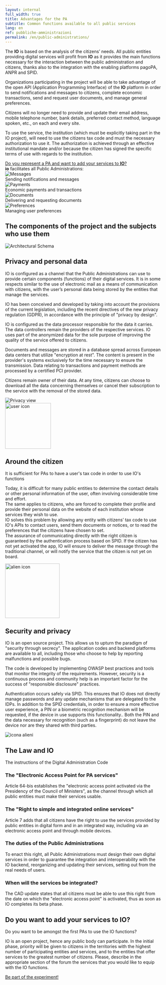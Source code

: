 ```yaml
---
layout: internal
full_width: true
title: Advantages for the PA
subtitle: Common functions available to all public services
lang: en
ref: pubbliche-amministrazioni
permalink: /en/public-administrations/
---
```


<section class="container mw-60">
	<div class="row">
	<div class="col-md-8 internal-page__bodytable">
	<p>The <b>IO</b> is based on the analysis of the citizens’ needs.  All public entities providing digital services will profit from <b>IO</b> as it provides the main functions necessary for the  interaction between the public administration and citizens, thanks also to the integration with the enabling platforms pagoPA, ANPR and SPID.</p>
	<p>Organizations participating in the project will be able to take advantage of  the open API (Application Programming Interface) of the <b>IO</b> platform in order to  send notifications and messages to citizens, complete economic transactions, send and request user documents, and manage general preferences.</p>
	<p>Citizens will no longer need to provide and update their email address, mobile telephone number, bank details, preferred contact method, language spoken, etc., on each and every site.</p>
	<p>To use the service, the institution (which must be explicitly taking part in the IO project), will need to use the citizens tax code and  must the necessary authorization to use it. The authorization is achieved through  an effective institutional mandate and/or because the citizen has signed the specific terms of use with regards to the institution.</p>
		<a href="#onboard" class="font-weight-bold " >Do you represent a PA and want to add your services to <b>IO</b>?</a>
	</div>
	<div class="col-md-4" >
	<aside>
	<b>io</b> facilitates all Public Administrations:
		<div class="row facilita-pa">
			<div class="col-3 text-right"><img class="img-fluid" src="{{ '/assets/img/icon-messages.svg' | relative_url }}" alt="Messages"></div>
			<div class="col-9">Sending notifications and messages</div>
		</div>
		<div class="row facilita-pa">
			<div class="col-3 text-right"><img class="img-fluid" src="{{ '/assets/img/icon-wallet.svg' | relative_url }}" alt="Payments"></div>
			<div class="col-9">Economic payments and transactions</div>
		</div>
		<div class="row facilita-pa">
			<div class="col-3 text-right"><img class="img-fluid" src="{{ '/assets/img/icon-document.svg' | relative_url }}" alt="Documents"></div>
			<div class="col-9">Delivering and requesting documents</div>
		</div>
		<div class="row facilita-pa">
			<div class="col-3 text-right"><img class="img-fluid" src="{{ '/assets/img/icon-settings.svg' | relative_url }}" alt="Preferences"></div>
			<div class="col-9">Managing user preferences</div>
		</div>
	</aside>
	</div>
	</div>
</section>
<section class=" pa-schema__wrapper" >
<h2 class="text-center">The components of the project and the subjects who use them</h2>
<div class="pa-schema__inner">
	<img class="pa-schema" src="{{ '/assets/img/pa-architectural-schema.png' | relative_url }}" alt="Architectural Schema">
</div>
</section>


<section class="privacy__wrapper">
	<div class="container mw-60">
	<h2>Privacy and personal data</h2>
	<p class="privacy__subtitle"></p>
	<div class="row">
	<div class="col-md-8">
	<p class="privacy__paragraph">
	IO is configured as a channel that the Public Administrations can use to provide certain components (functions) of their digital services. It is in some respects similar to the use of electronic mail as a means of communication with citizens, with the user’s personal data being stored by the entities that manage the services.
</p>
<p class="privacy__paragraph">
IO has been conceived and developed by taking into account the provisions of the current legislation, including the recent directives of the new privacy regulation (GDPR), in accordance with the principle of "privacy by design".
</p>
<p class="privacy__paragraph">
IO is configured as the data processor responsible for the data it carries. The data controllers remain the providers of the respective services. IO uses part of the anonymized data for the sole purpose of improving the quality of the service offered to citizens.
</p><p class="privacy__paragraph">
Documents and messages are stored in a database spread across European data centers that utilize "encryption at rest". The content is present in the provider's systems exclusively for the time necessary to ensure the transmission. Data relating to transactions and payment methods are processed by a certified PCI provider.
</p><p class="privacy__paragraph">
Citizens  remain owner of their  data. At any time, citizens can choose to download all the data concerning themselves or cancel their subscription to the service with the removal of the stored data.
	</p>
	</div>
	<div class="col-md-4 text-center">
	<div class="col__device__privacy">
	<img src="{{ '/assets/img/mockups/en/mockup-privacy.png' | relative_url }}" class="w-100" alt="Privacy view">
	</div>
	</div>
	</div>
	</div>
</section>

<section class="attorno-utente__wrapper">
	<div class="container mw-60">
	<div class="text-center">
	<img src="{{ '/assets/img/icon-user-green.svg' | relative_url }}" height="148" alt="user icon">
	</div>
	<h2 class="text-center">Around the citizen</h2>
	<p class="text-center attorno-utente__subtitle">
	It is sufficient for PAs to have a user's tax code in order to use IO's functions
	</p>
	<p class="text-justify mw-40 attorno-utente__paragraph">
	Today, it is difficult for many public entities to determine the contact details or other personal information of the user, often involving considerable time and  effort.<br>The same applies to citizens, who are forced to complete their profile and provide their personal data on the website of each institution whose services they wish to use.<br>
IO solves this problem by allowing any entity with citizens’  tax code to use IO's APIs to contact users, send them documents or notices, or to read the preferences that the citizens have chosen to set.<br>
The assurance of communicating directly with the right citizen is guaranteed by the authentication process based on SPID. If  the citizen has not yet activated the app, IO will ensure to deliver the message through the traditional channel, or will notify the service that the citizen is not yet on board.
	</p>
	</div>
</section>

<section class="sicurezza__wrapper">
	<img src="{{ '/assets/img/alien.gif' | relative_url }}" width="176" alt="alien icon" class="sicurezza__alien">
	<div class="container mw-60">
	<h2 class="text-center">Security and privacy</h2>
	<p class="text-justify mw-40 sicurezza__paragraph">
	IO is an open source project. This allows us to upturn the paradigm of "security through secrecy". The application codes and backend platforms are available to all, including those who choose to help by reporting malfunctions and possible bugs.</p><p class="text-justified mw-40 sicurezza__paragraph">
The code is developed by implementing OWASP best practices and tools that monitor the integrity of the requirements. However, security is a continuous process and community help is an important factor for the success of "responsible disclosure" practices.
</p><p class="text-justify mw-40 sicurezza__paragraph">
Authentication occurs safely via SPID. This ensures that IO does not directly manage passwords and any update mechanisms that are delegated to the IDPs. In addition to the SPID credentials, in order to ensure a more effective user experience, a PIN or  a biometric recognition mechanism will be requested, if the device in use supports this functionality.. Both the PIN and the data necessary for recognition (such as a fingerprint) do not leave the device nor are they shared with third parties.
	</p>
	</div>
	<div class="text-center container sicurezza__aliens">
		<img src="{{ '/assets/img/aliens.png' | relative_url }}" alt="icona alieni" class="img-fluid">
	</div>
</section>

<section class="legge__wrapper">
	<div class="container mw-60">
	<h2 class="text-center">The Law and IO</h2>
	<p class="text-center attorno-utente__subtitle">The instructions of the Digital Administration Code</p>
	<div class="row">
		<article class="col-sm-6 col-md-3">
		<h1 >The "Electronic Access Point for PA services"</h1>
		<p class="legge__paragraph">
	Article 64-bis establishes the "electronic access point activated via the Presidency of the Council of Ministers", as the channel through which all public entities must make their services usable.
</p>
		</article>
		<article class="col-sm-6 col-md-3">
		<h1 >The "Right to simple and integrated online services"</h1>
		<p class="legge__paragraph">
	Article 7 adds that all citizens have the right to use the services provided by public entities in digital form and in an integrated way, including via an electronic access point and through mobile devices.
</p>
		</article>
		<article class="col-sm-6 col-md-3">
		<h1 >The duties of the Public Administrations</h1>
		<p class="legge__paragraph">
	To enact this right, all Public Administrations must design their own digital services in order to guarantee the integration and interoperability with the IO backend, reorganizing and updating their services, setting out from the real needs of users.
</p>
		</article>
		<article class="col-sm-6 col-md-3">
		<h1 >When will the services be integrated?</h1>
		<p class=" legge__paragraph">
	The CAD update states that all citizens must be able to use this right from the date on which the "electronic access point" is activated, thus as soon as IO completes its beta phase.</p>
		</article>
	</div>
	</div>
</section>

<section class="onboard__wrapper" id="onboard" >
	<div class="container mw-60">
	<h2 class="text-center">Do you want to add your services to IO?
</h2>
	<p class="text-center onboard__subtitle">Do you want to be amongst the first PAs to use the IO functions?</p>
	<p class="text-center onboard__paragraph mw-50 mb-4">
	IO is an open project, hence any public body can participate. In the initial phase, priority will be given to citizens in the territories with the highest number of participating entities and services, and to the entities that offer services to the greatest number of citizens. Please, describe in the appropriate section of the forum the services that you would like to equip with the IO functions.
	</p>
	<div class="text-center">
	    <a href="https://forum.italia.it/c/progetto-io/proponi-un-servizio" class="btn btn-primary mt-4 mb-4" target="_blank" rel="noopener">Be part of the experiment!</a>
	</div>
	</div>
</section>

